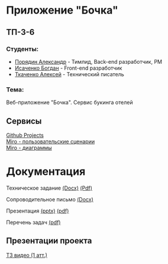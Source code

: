 # Приложение "Бочка"

## ТП-3-6

### Студенты:

-   [Порядин Александр](https://github.com/G4st3r21 "Порядин Александр") - Тимлид, Back-end разработчик, PM
-   [Исаченко Богдан](https://github.com/Doctorian-Bogdan "Исаченко Богдан") - Front-end разработчик
-   [Ткаченко Алексей](https://github.com/dellrain "Ткаченко Алексей") - Технический писатель

### Тема:

Веб-приложение "Бочка". Сервис букинга отелей


## Сервисы

[Github Projects](https://github.com/orgs/Bochka-Corp/projects/1)  
[Miro - пользовательские сценарии](https://miro.com/app/board/uXjVNhT6kFE=/)  
[Miro - диаграммы](https://miro.com/app/board/uXjVNhT6kFE=/)  

# Документация

Техническое задание
[(Docx)](https://github.com/Bochka-Corp/bochka_app/blob/master/docs/%D0%A2%D0%B5%D1%85%D0%BD%D0%B8%D1%87%D0%B5%D1%81%D0%BA%D0%BE%D0%B5%20%D0%B7%D0%B0%D0%B4%D0%B0%D0%BD%D0%B8%D0%B5.docx)
[(Pdf)](https://github.com/Bochka-Corp/bochka_app/blob/master/docs/%D0%A2%D0%B5%D1%85%D0%BD%D0%B8%D1%87%D0%B5%D1%81%D0%BA%D0%BE%D0%B5%20%D0%B7%D0%B0%D0%B4%D0%B0%D0%BD%D0%B8%D0%B5.pdf)

Сопроводительное письмо
[(Docx)](https://github.com/Bochka-Corp/bochka_app/blob/master/docs/%D0%A1%D0%BE%D0%BF%D1%80%D0%BE%D0%B2%D0%BE%D0%B4%D0%B8%D1%82%D0%B5%D0%BB%D1%8C%D0%BD%D0%BE%D0%B5_%D0%BF%D0%B8%D1%81%D1%8C%D0%BC%D0%BE.pdf)

Презентация
[(pptx)](https://github.com/Bochka-Corp/bochka_app/blob/master/docs/%D0%9F%D1%80%D0%B5%D0%B7%D0%B5%D0%BD%D1%82%D0%B0%D1%86%D0%B8%D1%8F.pptx)
[(pdf)](https://github.com/Bochka-Corp/bochka_app/blob/master/docs/%D0%9F%D1%80%D0%B5%D0%B7%D0%B5%D0%BD%D1%82%D0%B0%D1%86%D0%B8%D1%8F.pdf)

Перечень задач
[(pdf)](https://github.com/Bochka-Corp/bochka_app/blob/master/docs/%D0%9F%D0%B5%D1%80%D0%B5%D1%87%D0%B5%D0%BD%D1%8C%20%D0%B7%D0%B0%D0%B4%D0%B0%D1%87.pdf)


## Презентации проекта

[ТЗ видео (1 атт.)](https://vk.com/video305871474_456239679)  


